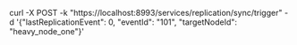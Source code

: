 curl -X POST -k "https://localhost:8993/services/replication/sync/trigger" -d '{"lastReplicationEvent": 0, "eventId": "101", "targetNodeId": "heavy_node_one"}'
